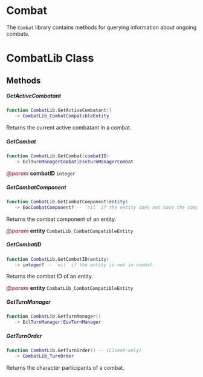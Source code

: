 # Combat
The `Combat` library contains methods for querying information about ongoing combats.

<doc class="CombatLib">

# CombatLib Class

## Methods

##### GetActiveCombatant

```lua
function CombatLib.GetActiveCombatant()
   -> CombatLib_CombatCompatibleEntity
```

Returns the current active combatant in a combat.

##### GetCombat

```lua
function CombatLib.GetCombat(combatID)
   -> EclTurnManagerCombat|EsvTurnManagerCombat
```

<p style="margin-bottom:0px;"><span style="color:#B04A6E;"><b><i>@param</i></b></span> <b>combatID</b> <code>integer</code></p>

##### GetCombatComponent

```lua
function CombatLib.GetCombatComponent(entity)
   -> EocCombatComponent? -- `nil` if the entity does not have the component.
```

Returns the combat component of an entity.

<p style="margin-bottom:0px;"><span style="color:#B04A6E;"><b><i>@param</i></b></span> <b>entity</b> <code>CombatLib_CombatCompatibleEntity</code></p>

##### GetCombatID

```lua
function CombatLib.GetCombatID(entity)
   -> integer? -- `nil` if the entity is not in combat.
```

Returns the combat ID of an entity.

<p style="margin-bottom:0px;"><span style="color:#B04A6E;"><b><i>@param</i></b></span> <b>entity</b> <code>CombatLib_CombatCompatibleEntity</code></p>

##### GetTurnManager

```lua
function CombatLib.GetTurnManager()
   -> EclTurnManager|EsvTurnManager
```

##### GetTurnOrder

```lua
function CombatLib.GetTurnOrder() -- (Client-only)
   -> CombatLib_TurnOrder
```

Returns the character participants of a combat.
</doc>